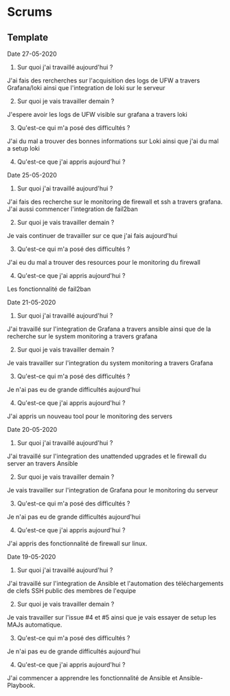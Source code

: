 # Scrums

## Template

Date 27-05-2020
1. Sur quoi j'ai travaillé aujourd'hui ?

J'ai fais des rercherches sur l'acquisition des logs de UFW a travers Grafana/loki ainsi que l'integration de loki sur
le serveur

2. Sur quoi je vais travailler demain ?

J'espere avoir les logs de UFW visible sur grafana a travers loki

3. Qu'est-ce qui m'a posé des difficultés ?

J'ai du mal a trouver des bonnes informations sur Loki ainsi que j'ai du mal a setup loki

4. Qu'est-ce que j'ai appris aujourd'hui ?


Date 25-05-2020
1. Sur quoi j'ai travaillé aujourd'hui ?

J'ai fais des recherche sur le monitoring de firewall et ssh a travers grafana. J'ai aussi commencer l'integration de
fail2ban

2. Sur quoi je vais travailler demain ?

Je vais continuer de travailler sur ce que j'ai fais aujourd'hui

3. Qu'est-ce qui m'a posé des difficultés ?

J'ai eu du mal a trouver des resources pour le monitoring du firewall

4. Qu'est-ce que j'ai appris aujourd'hui ?

Les fonctionnalité de fail2ban

Date 21-05-2020
1. Sur quoi j'ai travaillé aujourd'hui ?

J'ai travaillé sur l'integration de Grafana a travers ansible ainsi que de la recherche sur le system monitoring a
travers grafana

2. Sur quoi je vais travailler demain ?

Je  vais travailler sur l'integration du system monitoring a travers Grafana

3. Qu'est-ce qui m'a posé des difficultés ?

Je n'ai pas eu de grande difficultés aujourd'hui

4. Qu'est-ce que j'ai appris aujourd'hui ?

J'ai appris un nouveau tool pour le monitoring des servers

Date 20-05-2020
1. Sur quoi j'ai travaillé aujourd'hui ?

J'ai travaillé sur l'integration des unattended upgrades et le firewall du server an travers Ansible

2. Sur quoi je vais travailler demain ?

Je  vais travailler sur l'integration de Grafana pour le monitoring du serveur

3. Qu'est-ce qui m'a posé des difficultés ?

Je n'ai pas eu de grande difficultés aujourd'hui

4. Qu'est-ce que j'ai appris aujourd'hui ?

J'ai appris des fonctionnalité de firewall sur linux.


Date 19-05-2020
1. Sur quoi j'ai travaillé aujourd'hui ?

J'ai travaillé sur l'integration de Ansible et l'automation des téléchargements de clefs SSH public des membres de
l'equipe

2. Sur quoi je vais travailler demain ?

Je vais travailler sur l'issue #4 et #5 ainsi que je vais essayer de setup les MAJs automatique.

3. Qu'est-ce qui m'a posé des difficultés ?

Je n'ai pas eu de grande difficultés aujourd'hui

4. Qu'est-ce que j'ai appris aujourd'hui ?

J'ai commencer a apprendre les fonctionnalité de Ansible et Ansible-Playbook.

